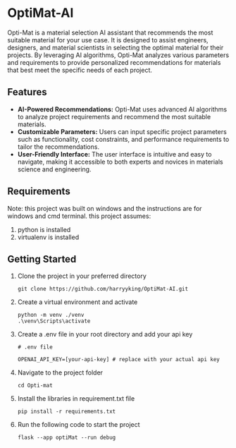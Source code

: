 # OptiMat-AI
Opti-Mat is a material selection AI assistant that recommends the most suitable material for your use case. It is designed to assist engineers, designers, and material scientists in selecting the optimal material for their projects. By leveraging AI algorithms, Opti-Mat analyzes various parameters and requirements to provide personalized recommendations for materials that best meet the specific needs of each project.

## Features

- **AI-Powered Recommendations:** Opti-Mat uses advanced AI algorithms to analyze project requirements and recommend the most suitable materials.
- **Customizable Parameters:** Users can input specific project parameters such as functionality, cost constraints, and performance requirements to tailor the recommendations.
- **User-Friendly Interface:** The user interface is intuitive and easy to navigate, making it accessible to both experts and novices in materials science and engineering.


## Requirements

Note: this project was built on windows and the instructions are for windows and cmd terminal.
this project assumes:
1. python is installed
2. virtualenv is installed

## Getting Started
1. Clone the project in your preferred directory
   
   ```
   git clone https://github.com/harryyking/OptiMat-AI.git
   ```

2. Create a virtual environment and activate
   ```
   python -m venv ./venv
   .\venv\Scripts\activate
   ```

3. Create a .env file in your root directory and add your api key
   ```
   # .env file
   
   OPENAI_API_KEY=[your-api-key] # replace with your actual api key
   ```
   
4. Navigate to the project folder

   ```
   cd Opti-mat
   ```

5. Install the libraries in requirement.txt file
   ```
   pip install -r requirements.txt
   ```
   
6. Run the following code to start the project
   
   ```
   flask --app optiMat --run debug
   ```
